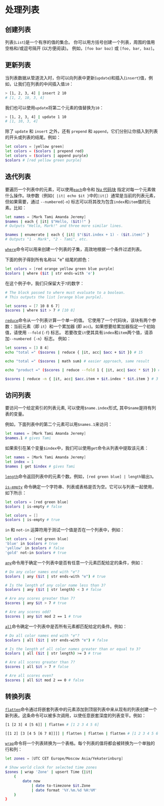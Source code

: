 # 处理列表

## 创建列表

列表(`List`)是一个有序的值的集合。
你可以用方括号创建一个列表，周围的值用空格和/或逗号隔开 (以方便阅读)。
例如，`[foo bar baz]` 或 `[foo, bar, baz]`。

## 更新列表

当列表数据从管道流入时，你可以向列表中更新(`update`)和插入(`insert`)值，例如，让我们在列表的中间插入值`10`：

```bash
> [1, 2, 3, 4] | insert 2 10
# [1, 2, 10, 3, 4]
```

我们也可以使用`update`将第二个元素的值替换为`10`：

```bash
> [1, 2, 3, 4] | update 1 10
# [1, 10, 3, 4]
```

除了 `update` 和 `insert` 之外，还有 `prepend` 和 `append`，它们分别让你插入到列表的开头或列表的结尾。例如：

```bash
let colors = [yellow green]
let colors = ($colors | prepend red)
let colors = ($colors | append purple)
$colors # [red yellow green purple]
```

## 迭代列表

要遍历一个列表中的元素，可以使用[`each`](/commands/docs/each.md)命令和 [Nu 代码块](types_of_data.html#块) 指定对每一个元素做什么操作。块参数（例如`{ |it| echo $it }`中的`|it|`）通常是当前的列表元素，但如果需要，通过 `--numbered`(`-n`) 标志可以将其改为包含`index`和`item`值的元素。比如：

```bash
let names = [Mark Tami Amanda Jeremy]
$names | each { |it| $"Hello, ($it)!" }
# Outputs "Hello, Mark!" and three more similar lines.

$names | enumerate | each { |it| $"($it.index + 1) - ($it.item)" }
# Outputs "1 - Mark", "2 - Tami", etc.
```

[`where`](/commands/docs/where.md)命令可以用来创建一个列表的子集，高效地根据一个条件过滤列表。

下面的例子得到所有名称以 "e" 结尾的颜色：

```bash
let colors = [red orange yellow green blue purple]
$colors | where ($it | str ends-with 'e')
```

在这个例子中，我们只保留大于`7`的数字：

```bash
# The block passed to where must evaluate to a boolean.
# This outputs the list [orange blue purple].

let scores = [7 10 8 6 7]
$scores | where $it > 7 # [10 8]
```

[`reduce`](/commands/docs/reduce.md)命令从一个列表计算一个单一的值。
它使用了一个代码块，该块有两个参数：当前元素（即 `it`）和一个累加器 (即 `acc`)。如果想要给累加器指定一个初始值，请使用 `--fold` (`-f`) 标志。
若要改变`it`使其具有`index`和`item`两个值，请添加`--numbered`（`-n`）标志。
例如：

```bash
let scores = [3 8 4]
echo "total =" ($scores | reduce { |it, acc| $acc + $it }) # 15

echo "total =" ($scores | math sum) # easier approach, same result

echo "product =" ($scores | reduce --fold 1 { |it, acc| $acc * $it }) # 96

$scores | reduce -n { |it, acc| $acc.item + $it.index * $it.item } # 3 + 1*8 + 2*4 = 19
```

## 访问列表

要访问一个给定索引的列表元素, 可以使用`$name.index`形式, 其中`$name`是持有列表的变量。

例如，下面列表中的第二个元素可以用`$names.1`来访问：

```bash
let names = [Mark Tami Amanda Jeremy]
$names.1 # gives Tami
```

如果索引在某个变量`$index`中，我们可以使用`get`命令从列表中提取该元素：

```bash
let names = [Mark Tami Amanda Jeremy]
let index = 1
$names | get $index # gives Tami
```

[`length`](/commands/docs/length.md)命令返回列表中的元素个数。例如，`[red green blue] | length`输出`3`。

[`is-empty`](/commands/docs/is-empty.md) 命令确定一个字符串、列表或表格是否为空。它可以与列表一起使用，如下所示：

```bash
let colors = [red green blue]
$colors | is-empty # false

let colors = []
$colors | is-empty # true
```

`in` 和 `not-in` 运算符用于测试一个值是否在一个列表中，例如：

```bash
let colors = [red green blue]
'blue' in $colors # true
'yellow' in $colors # false
'gold' not-in $colors # true
```

[`any`](/commands/docs/any.md)命令用于确定一个列表中是否有任意一个元素匹配给定的条件，例如：

```bash
# Do any color names end with "e"?
$colors | any ($it | str ends-with "e") # true

# Is the length of any color name less than 3?
$colors | any ($it | str length) < 3 # false

# Are any scores greater than 7?
$scores | any $it > 7 # true

# Are any scores odd?
$scores | any $it mod 2 == 1 # true
```

[`all`](/commands/docs/all.md)命令确定一个列表中是否所有元素都匹配给定的条件。例如：

```bash
# Do all color names end with "e"?
$colors | all ($it | str ends-with "e") # false

# Is the length of all color names greater than or equal to 3?
$colors | all ($it | str length) >= 3 # true

# Are all scores greater than 7?
$scores | all $it > 7 # false

# Are all scores even?
$scores | all $it mod 2 == 0 # false
```

## 转换列表

[`flatten`](/commands/docs/flatten.md)命令通过将嵌套列表中的元素添加到顶层列表中来从现有的列表创建一个新列表。这条命令可以被多次调用，以使任意嵌套深度的列表变平。例如：

```bash
[1 [2 3] 4 [5 6]] | flatten # [1 2 3 4 5 6]

[[1 2] [3 [4 5 [6 7 8]]]] | flatten | flatten | flatten # [1 2 3 4 5 6 7 8]
```

[`wrap`](/commands/docs/wrap.md)命令将一个列表转换为一个表格。每个列表的值将都会被转换为一个单独的行和列：

```bash
let zones = [UTC CET Europe/Moscow Asia/Yekaterinburg]

# Show world clock for selected time zones
$zones | wrap 'Zone' | upsert Time {|it|
    (
        date now
            | date to-timezone $it.Zone
            | date format '%Y.%m.%d %H:%M'
    )
}
```
